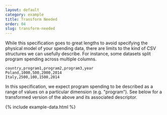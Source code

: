 ```yaml
---
layout: default
category: example
title: Transform Needed
order: 04
slug: transform-needed
---
```


While this specification goes to great lengths to avoid specifying the
physical model of your spending data, there are limits to the kind of
CSV structures we can usefully describe.  For instance, some datasets
split program spending across multiple columns.

    country,program1,program2,program3,year
    Poland,1000,500,2000,2014
    Italy,2500,100,1500,2014

In this specification, we expect program spending to be described as a
range of values on a particular dimension (e.g. "program").  See below
for a transformed version of the above and its associated descriptor.

{% include example-data.html %}
